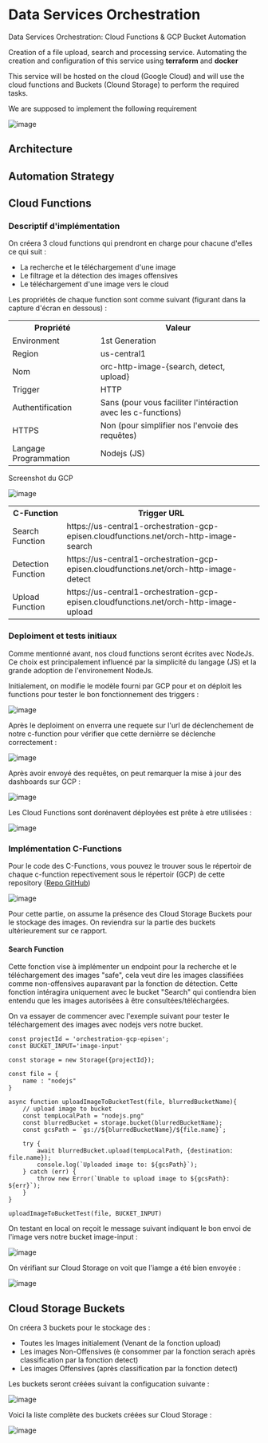 # Data Services Orchestration
Data Services Orchestration: Cloud Functions & GCP Bucket Automation

Creation of a file upload, search and processing service. Automating the creation and configuration of this service using **terraform** and **docker**

This service will be hosted on the cloud (Google Cloud) and will use the cloud functions and Buckets (Clound Storage) to perform the required tasks.

We are supposed to implement the following requirement

![image](https://user-images.githubusercontent.com/114408910/206791199-a6408e11-2ac2-4446-8f27-a1a76ee03844.png)

## Architecture


## Automation Strategy


## Cloud Functions

### Descriptif d'implémentation

On créera 3 cloud functions qui prendront en charge pour chacune d'elles ce qui suit : 

* La recherche et le téléchargement d'une image
* Le filtrage et la détection des images offensives
* Le téléchargement d'une image vers le cloud

Les propriétés de chaque function sont comme suivant (figurant dans la capture d'écran en dessous) : 

<table>
    <tr>
        <th>Propriété</th> 
        <th>Valeur</th> 
    </tr>
    <tr>
        <td>Environment</td>
        <td>1st Generation</td>
    </tr>
    <tr>
        <td>Region</td> 
        <td>us-central1</td> 
    </tr>
    <tr>
        <td>Nom</td>
        <td>orc-http-image-{search, detect, upload}</td>
    </tr>
    <tr>
        <td>Trigger</td>
        <td>HTTP</td>
    </tr>
    <tr>
        <td>Authentification</td>
        <td>Sans (pour vous faciliter l'intéraction avec les c-functions)</td>
    </tr>
    <tr>
        <td>HTTPS</td>
        <td>Non (pour simplifier nos l'envoie des requêtes)</td>
    </tr>
    <tr>
        <td>Langage Programmation</td>
        <td>Nodejs (JS)</td>
    </tr>
</table>

Screenshot du GCP

![image](https://user-images.githubusercontent.com/114408910/210252286-b4f5b917-8495-4ae1-8dbc-b1c4c48eac35.png)

<table>
    <tr>
        <th>C-Function</th> 
        <th>Trigger URL</th> 
    </tr>
    <tr>
        <td>Search Function</td> 
        <td><a>https://us-central1-orchestration-gcp-episen.cloudfunctions.net/orch-http-image-search</a></td> 
    </tr>
    <tr>
        <td>Detection Function</td> 
        <td><a>https://us-central1-orchestration-gcp-episen.cloudfunctions.net/orch-http-image-detect</a></td> 
    </tr>
    <tr>
        <td>Upload Function</td> 
        <td><a>https://us-central1-orchestration-gcp-episen.cloudfunctions.net/orch-http-image-upload</a></td> 
    </tr>
</table>

### Deploiment et tests initiaux

Comme mentionné avant, nos cloud functions seront écrites avec NodeJs. Ce choix est principalement influencé par la simplicité du langage (JS) et la grande adoption de l'environement NodeJs. 

Initialement, on modifie le modèle fourni par GCP pour et on déploit les functions pour tester le bon fonctionnement des triggers :

![image](https://user-images.githubusercontent.com/114408910/210253863-5348eea3-2858-4c4e-b56d-adccee037601.png)

Après le deploiment on enverra une requete sur l'url de déclenchement de notre c-function pour vérifier que cette dernièrre se déclenche correctement :

![image](https://user-images.githubusercontent.com/114408910/210254502-3b3729ef-d8f9-452f-8378-88b3ba44c53a.png)

Après avoir envoyé des requêtes, on peut remarquer la mise à jour des dashboards sur GCP : 

![image](https://user-images.githubusercontent.com/114408910/210255985-c254ed43-13bf-46f5-af3f-45403854fb78.png)

Les Cloud Functions sont dorénavent déployées est prête à etre utilisées :

![image](https://user-images.githubusercontent.com/114408910/210254656-89bac18c-f279-4988-a592-5e39e2d85030.png)

### Implémentation C-Functions

Pour le code des C-Functions, vous pouvez le trouver sous le répertoir de chaque c-function repectivement sous le répertoir (GCP) de cette repository (<a href="https://github.com/aybrl-edu/automated-gcp-processing/tree/master/gcp">Repo GitHub</a>)

![image](https://user-images.githubusercontent.com/114408910/210255410-5e7bdfcb-a3a9-4765-988a-19d3db9fc9a8.png)

Pour cette partie, on assume la présence des Cloud Storage Buckets pour le stockage des images. On reviendra sur la partie des buckets ultérieurement sur ce rapport.

#### Search Function

Cette fonction vise à implémenter un endpoint pour la recherche et le téléchargement des images "safe", cela veut dire les images classifiées comme non-offensives auparavant par la fonction de détection. Cette fonction intéragira uniquement avec le bucket "Search" qui contiendra bien entendu que les images autorisées à être consultées/téléchargées.

On va essayer de commencer avec l'exemple suivant pour tester le téléchargement des images avec nodejs vers notre bucket.

```
const projectId = 'orchestration-gcp-episen';
const BUCKET_INPUT='image-input'

const storage = new Storage({projectId});

const file = {
    name : "nodejs"
}

async function uploadImageToBucketTest(file, blurredBucketName){
    // upload image to bucket
    const tempLocalPath = "nodejs.png"
    const blurredBucket = storage.bucket(blurredBucketName);
    const gcsPath = `gs://${blurredBucketName}/${file.name}`;

    try {
        await blurredBucket.upload(tempLocalPath, {destination: file.name});
        console.log(`Uploaded image to: ${gcsPath}`);
    } catch (err) {
        throw new Error(`Unable to upload image to ${gcsPath}: ${err}`);
    }
}

uploadImageToBucketTest(file, BUCKET_INPUT)

````

On testant en local on reçoit le message suivant indiquant le bon envoi de l'image vers notre bucket image-input : 

![image](https://user-images.githubusercontent.com/114408910/210261786-63932703-2109-46f1-9801-7da18f2e983e.png)

On vérifiant sur Cloud Storage on voit que l'iamge a été bien envoyée : 

![image](https://user-images.githubusercontent.com/114408910/210261836-b1f79276-b43c-445f-83c4-de4de9133593.png)


## Cloud Storage Buckets

On créera 3 buckets pour le stockage des : 

* Toutes les Images initialement (Venant de la fonction upload)
* Les images Non-Offensives (è consommer par la fonction serach après classification par la fonction detect)
* Les images Offensives (après classification par la fonction detect)

Les buckets seront créées suivant la configucation suivante : 

![image](https://user-images.githubusercontent.com/114408910/210257258-51abb398-2633-45d5-aeb0-44a967bc545a.png)

Voici la liste complète des buckets créées sur Cloud Storage : 

![image](https://user-images.githubusercontent.com/114408910/210257587-55d7b9cd-93b4-49f6-9cbf-4a9d1589c80d.png)


